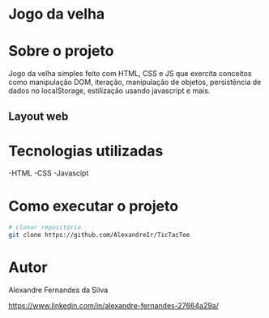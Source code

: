 # Jogo da velha 

# Sobre o projeto
Jogo da velha simples feito com HTML, CSS e JS que exercita conceitos como manipulação DOM, iteração, manipulação de objetos, persistência de dados no localStorage, estilização usando javascript e mais.


## Layout web



# Tecnologias utilizadas
-HTML
-CSS
-Javascipt

# Como executar o projeto


```bash
# clonar repositório
git clone https://github.com/AlexandreIr/TicTacToe

```

# Autor

Alexandre Fernandes da Silva

https://www.linkedin.com/in/alexandre-fernandes-27664a29a/
